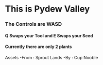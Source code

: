 <style>
    h1{
        align-self: center;
        }
</style>
<h1>This is Pydew Valley</h1>

<h3>The Controls are WASD</h3>
<h4>Q Swaps your Tool and E Swaps your Seed</h4>

<h4>Currently there are only 2 plants</h4>








<footer>Assets -From : Sprout Lands -By : Cup Nooble</footer>